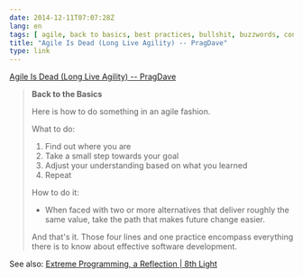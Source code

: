 ```yaml
---
date: 2014-12-11T07:07:28Z
lang: en
tags: [ agile, back to basics, best practices, bullshit, buzzwords, concepts, debunking, principles ]
title: "Agile Is Dead (Long Live Agility) -- PragDave"
type: link
---
```


[Agile Is Dead (Long Live Agility) -- PragDave](http://pragdave.me/blog/2014/03/04/time-to-kill-agile/)

> **Back to the Basics**
>
> Here is how to do something in an agile fashion.
>
> What to do:
>
> 1.   Find out where you are
> 2.   Take a small step towards your goal
> 3.   Adjust your understanding based on what you learned
> 4.   Repeat
>
> How to do it:
>
> -    When faced with two or more alternatives that deliver roughly the
>     same value, take the path that makes future change easier.
>
> And that's it. Those four lines and one practice encompass everything
> there is to know about effective software development.

See also: [Extreme Programming, a Reflection  |  8th Light](http://blog.8thlight.com/uncle-bob/2013/12/10/Thankyou-Kent.html)

